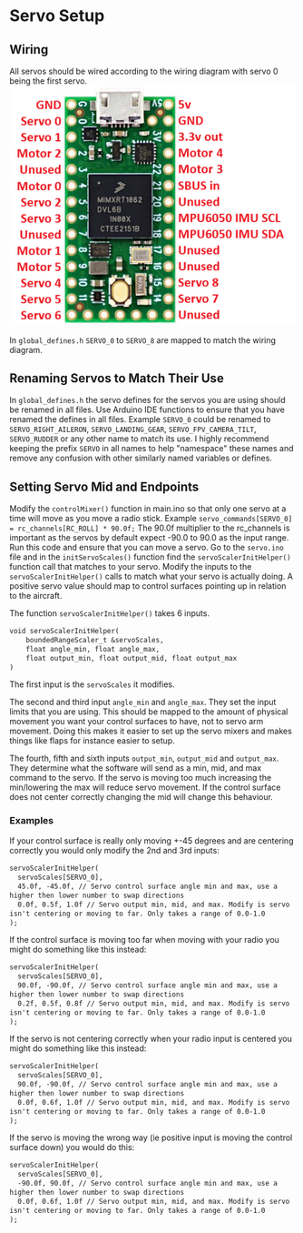 # Servo Setup
## Wiring
All servos should be wired according to the wiring diagram with servo 0 being the first servo.
![Wiring Diagram](images/Teensy-Wiring-Diagram.png)

In `global_defines.h` `SERVO_0` to `SERVO_8` are mapped to match the wiring diagram.

## Renaming Servos to Match Their Use
In `global_defines.h` the servo defines for the servos you are using should be renamed in all files.
Use Arduino IDE functions to ensure that you have renamed the defines in all files.
Example `SERVO_0` could be renamed to `SERVO_RIGHT_AILERON`, `SERVO_LANDING_GEAR`, `SERVO_FPV_CAMERA_TILT`, `SERVO_RUDDER` or any other name to match its use.
I highly recommend keeping the prefix `SERVO` in all names to help "namespace" these names and remove any confusion with other similarly named variables or defines.


## Setting Servo Mid and Endpoints
Modify the `controlMixer()` function in main.ino so that only one servo at a time will move as you move a radio stick.
Example `servo_commands[SERVO_0] = rc_channels[RC_ROLL] * 90.0f;`
The 90.0f multiplier to the rc_channels is important as the servos by default expect -90.0 to 90.0 as the input range.
Run this code and ensure that you can move a servo.
Go to the `servo.ino` file and in the `initServoScales()` function find the `servoScalerInitHelper()` function call that matches to your servo.
Modify the inputs to the `servoScalerInitHelper()` calls to match what your servo is actually doing.
A positive servo value should map to control surfaces pointing up in relation to the aircraft.

The function `servoScalerInitHelper()` takes 6 inputs.
```
void servoScalerInitHelper(
    boundedRangeScaler_t &servoScales, 
    float angle_min, float angle_max, 
    float output_min, float output_mid, float output_max
) 
```

The first input is the `servoScales` it modifies.

The second and third input `angle_min` and `angle_max`. They set the input limits that you are using. This should be mapped to the amount of physical movement you want your control surfaces to have, not to servo arm movement.
Doing this makes it easier to set up the servo mixers and makes things like flaps for instance easier to setup.

The fourth, fifth and sixth inputs `output_min`, `output_mid` and `output_max`. They determine what the software will send as a min, mid, and max command to the servo.
If the servo is moving too much increasing the min/lowering the max will reduce servo movement. If the control surface does not center correctly changing the mid will change this behaviour.

### Examples

If your control surface is really only moving +-45 degrees and are centering correctly you would only modify the 2nd and 3rd inputs:
```
servoScalerInitHelper(
  servoScales[SERVO_0], 
  45.0f, -45.0f, // Servo control surface angle min and max, use a higher then lower number to swap directions
  0.0f, 0.5f, 1.0f // Servo output min, mid, and max. Modify is servo isn't centering or moving to far. Only takes a range of 0.0-1.0
);
```

If the control surface is moving too far when moving with your radio you might do something like this instead:
```
servoScalerInitHelper(
  servoScales[SERVO_0], 
  90.0f, -90.0f, // Servo control surface angle min and max, use a higher then lower number to swap directions
  0.2f, 0.5f, 0.8f // Servo output min, mid, and max. Modify is servo isn't centering or moving to far. Only takes a range of 0.0-1.0
);
```

If the servo is not centering correctly when your radio input is centered you might do something like this instead:
```
servoScalerInitHelper(
  servoScales[SERVO_0], 
  90.0f, -90.0f, // Servo control surface angle min and max, use a higher then lower number to swap directions
  0.0f, 0.6f, 1.0f // Servo output min, mid, and max. Modify is servo isn't centering or moving to far. Only takes a range of 0.0-1.0
);
```

If the servo is moving the wrong way (ie positive input is moving the control surface down) you would do this:
```
servoScalerInitHelper(
  servoScales[SERVO_0], 
  -90.0f, 90.0f, // Servo control surface angle min and max, use a higher then lower number to swap directions
  0.0f, 0.6f, 1.0f // Servo output min, mid, and max. Modify is servo isn't centering or moving to far. Only takes a range of 0.0-1.0
);
```